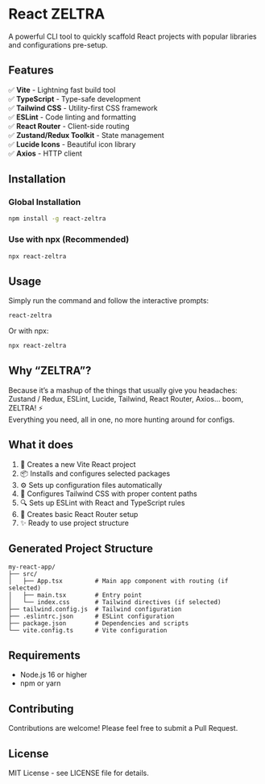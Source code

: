 # React ZELTRA

A powerful CLI tool to quickly scaffold React projects with popular libraries and configurations pre-setup.

## Features

✅ **Vite** - Lightning fast build tool  
✅ **TypeScript** - Type-safe development  
✅ **Tailwind CSS** - Utility-first CSS framework  
✅ **ESLint** - Code linting and formatting  
✅ **React Router** - Client-side routing  
✅ **Zustand/Redux Toolkit** - State management  
✅ **Lucide Icons** - Beautiful icon library  
✅ **Axios** - HTTP client

## Installation

### Global Installation
```bash
npm install -g react-zeltra
```

### Use with npx (Recommended)
```bash
npx react-zeltra
```

## Usage

Simply run the command and follow the interactive prompts:

```bash
react-zeltra
```

Or with npx:
```bash
npx react-zeltra
```
## Why “ZELTRA”? 
Because it’s a mashup of the things that usually give you headaches: </br>
Zustand / Redux, ESLint, Lucide, Tailwind, React Router, Axios… boom, ZELTRA! ⚡ </br> 
Everything you need, all in one, no more hunting around for configs.

## What it does

1. 🚀 Creates a new Vite React project
2. 📦 Installs and configures selected packages
3. ⚙️ Sets up configuration files automatically
4. 🎨 Configures Tailwind CSS with proper content paths
5. 🔍 Sets up ESLint with React and TypeScript rules
6. 🧭 Creates basic React Router setup
7. ✨ Ready to use project structure

## Generated Project Structure

```
my-react-app/
├── src/
│   ├── App.tsx         # Main app component with routing (if selected)
│   ├── main.tsx        # Entry point
│   └── index.css       # Tailwind directives (if selected)
├── tailwind.config.js  # Tailwind configuration
├── .eslintrc.json      # ESLint configuration  
├── package.json        # Dependencies and scripts
└── vite.config.ts      # Vite configuration
```

## Requirements

- Node.js 16 or higher
- npm or yarn

## Contributing

Contributions are welcome! Please feel free to submit a Pull Request.

## License

MIT License - see LICENSE file for details.
